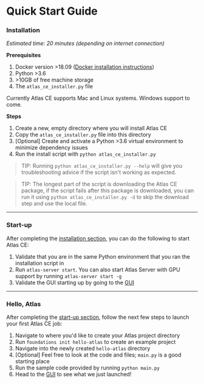 # Quick Start Guide

### Installation

*Estimated time: 20 minutes (depending on internet connection)*

**Prerequisites**

 1. Docker version \>18.09 ([Docker installation instructions](https://docs.docker.com/install/))
 2. Python \>3.6
 3. \>10GB of free machine storage
 4. The `atlas_ce_installer.py` file

 Currently Atlas CE supports Mac and Linux systems. Windows support to come.

**Steps**

 1. Create a new, empty directory where you will install Atlas CE
 2. Copy the `atlas_ce_installer.py` file into this directory
 3. [Optional] Create and activate a Python \>3.6 virtual environment to minimize dependency issues
 4. Run the install script with `python atlas_ce_installer.py`
 
> TIP: Running `python atlas_ce_installer.py --help` will give you troubleshooting advice if the script isn't working as expected. 


> TIP: The longest part of the script is downloading the Atlas CE package, if the script fails after this package is
downloaded, you can run it using `python atlas_ce_installer.py -d` to skip the download step and use the local file. 

---

### Start-up

After completing the [installation section](#installation), you can do the following to start Atlas CE:

 1. Validate that you are in the same Python environment that you ran the installation script in
 2. Run `atlas-server start`. You can also start Atlas Server with GPU support by running `atlas-server start -g`
 3. Validate the GUI starting up by going to the [GUI](http://localhost:5555)

---

### Hello, Atlas

After completing the [start-up section](#start-up), follow the next few steps to launch your first Atlas CE job:

 1. Navigate to where you'd like to create your Atlas project directory
 2. Run `foundations init hello-atlas` to create an example project
 3. Navigate into the newly created `hello-atlas` directory
 4. [Optional] Feel free to look at the code and files; `main.py` is a good starting place
 5. Run the sample code provided by running `python main.py`
 6. Head to the [GUI](http://localhost:5555/projects) to see what we just launched!
